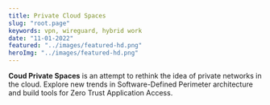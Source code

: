 ```yaml
---
title: Private Cloud Spaces
slug: "root.page"
keywords: vpn, wireguard, hybrid work
date: "11-01-2022"
featured: "../images/featured-hd.png"
heroImg: "../images/featured-hd.png"
---
```


**Coud Private Spaces** is an attempt to rethink the idea of private networks in the cloud. Explore new trends in Software-Defined Perimeter architecture and build tools for Zero Trust Application Access. 

